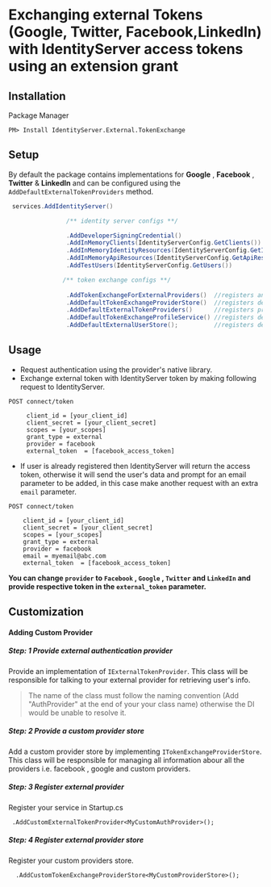 # Exchanging external Tokens (Google, Twitter, Facebook,LinkedIn) with IdentityServer access tokens using an extension grant

## Installation

Package Manager
```
PM> Install IdentityServer.External.TokenExchange
```

## Setup
By default the package contains implementations for **Google** , **Facebook** , **Twitter** & **LinkedIn** and can be configured using the ```AddDefaultExternalTokenProviders``` method.

```C#
 services.AddIdentityServer()

                /** identity server configs **/

                .AddDeveloperSigningCredential()
                .AddInMemoryClients(IdentityServerConfig.GetClients())
                .AddInMemoryIdentityResources(IdentityServerConfig.GetIdentityResources())
                .AddInMemoryApiResources(IdentityServerConfig.GetApiResources())
                .AddTestUsers(IdentityServerConfig.GetUsers())

               /** token exchange configs **/
               
                .AddTokenExchangeForExternalProviders()  //registers an extension grant
                .AddDefaultTokenExchangeProviderStore()  //registers default in-memory store for providers info
                .AddDefaultExternalTokenProviders()      //registers providers auth implementations
                .AddDefaultTokenExchangeProfileService() //registers default profile service
                .AddDefaultExternalUserStore();          //registers default in-memory user's store
```



## Usage

* Request authentication using the provider's native library.
* Exchange external token with IdentityServer token by making following request to IdentityServer.

```
POST connect/token
     
     client_id = [your_client_id]
     client_secret = [your_client_secret]
     scopes = [your_scopes]
     grant_type = external
     provider = facebook 
     external_token  = [facebook_access_token]
```
 * If user is already registered then IdentityServer will return the access token, otherwise it will send the user's data and prompt for an email parameter to be added, in this case make another request with an extra ```email``` parameter.
 
 ```
POST connect/token
     
     client_id = [your_client_id]
     client_secret = [your_client_secret]
     scopes = [your_scopes]
     grant_type = external
     provider = facebook 
     email = myemail@abc.com
     external_token  = [facebook_access_token]
```

**You can change ```provider``` to ```Facebook``` , ```Google``` , ```Twitter``` and ```LinkedIn``` and provide respective token in the ```external_token``` parameter.**



## Customization

#### Adding Custom Provider
##### Step: 1 Provide external authentication provider
 Provide an implementation of ```IExternalTokenProvider```. 
This class will be responsible for talking to your external provider for retrieving user's info.
> The name of the class must follow the naming convention (Add "AuthProvider" at the end of your your class name) otherwise the DI would be unable to resolve it.

##### Step: 2 Provide a custom provider store 
Add a custom provider store by implementing ```ITokenExchangeProviderStore```. This class will be 
responsible for managing all information abour all the providers i.e. facebook , google and custom providers.

##### Step: 3 Register external provider 
Register your service in Startup.cs
```
 .AddCustomExternalTokenProvider<MyCustomAuthProvider>();
```
##### Step: 4 Register external provider store
Register your custom providers store.
```
  .AddCustomTokenExchangeProviderStore<MyCustomProviderStore>();
```



